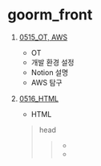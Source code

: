 # goorm_front

1. [0515_OT, AWS](https://darkened-crest-275.notion.site/20230515_OT-1a5ebd83eabe4ab2bc198a2a2749d458)
    - OT
    - 개발 환경 설정
    - Notion 설명
    - AWS 탐구

2. [0516_HTML](https://darkened-crest-275.notion.site/0516_HTML-ef77be228ed84570933f29f627f0b2b5)
    - HTML
    > head
    >> - <meta>
    >> - <title>
    > body
    >> Text
    >>> - <h숫자>
    >>> - <p>
    >>> - <br>
    >>> - <hr>
    >>> - <pre>
    >> List
    >>> - <ul>
    >> Table
    >> Image
    >> Link
    >> Form
